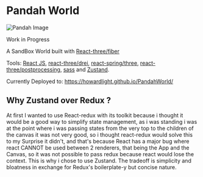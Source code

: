# Pandah World
![Pandah Image](https://github.com/Howardlight/PandahWorld/blob/master/public/CustomFacicon.png)

Work in Progress

A SandBox World built with <a href="https://github.com/pmndrs/react-three-fiber">React-three/fiber</a>

Tools: <a href="https://github.com/facebook/react">React JS</a>, <a href="https://github.com/pmndrs/drei" >react-three/drei</a>, <a href="https://www.npmjs.com/package/@react-spring/three">react-spring/three</a>, <a href="https://github.com/pmndrs/react-postprocessing">react-three/postprocessing</a>, <a href="https://github.com/sass/sass">sass</a> and <a href="https://github.com/pmndrs/zustand">Zustand</a>.

Currently Deployed to: https://howardlight.github.io/PandahWorld/

## Why Zustand over Redux ?

At first I wanted to use React-redux with its toolkit
because i thought it would be a good way to simplify 
state management, as i was standing i was at the point where i
was passing states from the very top to the children of the canvas
it was not very good, so i thought react-redux would solve this
to my Surprise it didn't, and that's because React has a major bug
where react CANNOT be used between 2 renderers, that being
the App and the Canvas, so it was not possible to pass redux because
react would lose the context. This is why i chose to use Zustand.
The tradeoff is simplicity and bloatness in exchange for Redux's
boilerplate-y but concise nature.
